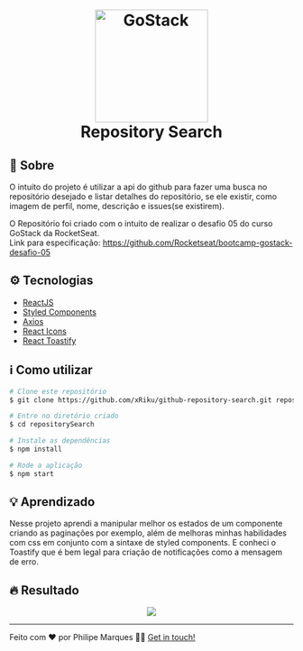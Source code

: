<h1 align="center">
    <img alt="GoStack" src="https://rocketseat-cdn.s3-sa-east-1.amazonaws.com/bootcamp-header.png" width="200px" />  <br>
    Repository Search
</h1>


## :book: Sobre

O intuito do projeto é utilizar a api do github para fazer uma busca no repositório desejado e listar detalhes do repositório, se ele existir, como imagem de perfil, nome, descrição e issues(se existirem).

O Repositório foi criado com o intuito de realizar o desafio 05 do curso GoStack da RocketSeat.<br>
Link para especificação: https://github.com/Rocketseat/bootcamp-gostack-desafio-05

## :gear: Tecnologias

- [ReactJS](https://pt-br.reactjs.org/docs/getting-started.html)
- [Styled Components](https://styled-components.com/docs/basics)
- [Axios](https://github.com/axios/axios)
- [React Icons](https://react-icons.netlify.com/#/)
- [React Toastify](https://fkhadra.github.io/react-toastify/introduction/)

## :information_source: Como utilizar

```bash
# Clone este repositório
$ git clone https://github.com/xRiku/github-repository-search.git repositorySearch

# Entre no diretório criado
$ cd repositorySearch

# Instale as dependências
$ npm install

# Rode a aplicação
$ npm start

```

## :bulb: Aprendizado

Nesse projeto aprendi a manipular melhor os estados de um componente criando as paginações por exemplo, além de melhoras minhas habilidades com css em conjunto com a sintaxe de styled components. E conheci o Toastify que é bem legal para criação de notificações como a mensagem de erro.

## :fire: Resultado

<p align="center">
    <img src="https://res.cloudinary.com/philipemarques/video/upload/v1590547313/RepositorySearch/readmegif1_ea57an.gif">
</p>

---

Feito com ❤️ por Philipe Marques 👋🏻 [Get in touch!](https://github.com/xRiku)
